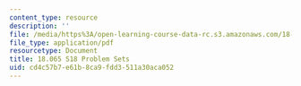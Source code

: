 ```yaml
---
content_type: resource
description: ''
file: /media/https%3A/open-learning-course-data-rc.s3.amazonaws.com/18-065-matrix-methods-in-data-analysis-signal-processing-and-machine-learning-spring-2018/cd4c57b7e61b8ca9fdd3511a30aca052_MIT18_065S18PSets.pdf
file_type: application/pdf
resourcetype: Document
title: 18.065 S18 Problem Sets
uid: cd4c57b7-e61b-8ca9-fdd3-511a30aca052
---
```

